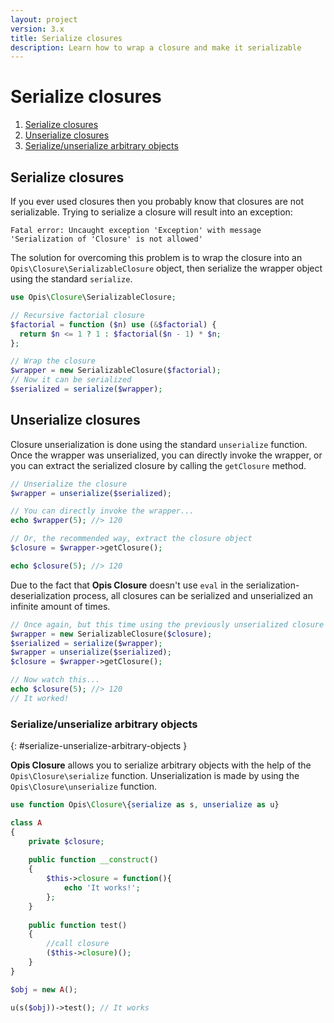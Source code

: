 ```yaml
---
layout: project
version: 3.x
title: Serialize closures
description: Learn how to wrap a closure and make it serializable
---
```

# Serialize closures

1. [Serialize closures](#serialize-closures)
2. [Unserialize closures](#unserialize-closures)
3. [Serialize/unserialize arbitrary objects](#serialize-unserialize-arbitrary-objects)

## Serialize closures

If you ever used closures then you probably know that closures are not serializable. 
Trying to serialize a closure will result into an exception: 

    Fatal error: Uncaught exception 'Exception' with message 'Serialization of 'Closure' is not allowed'

The solution for overcoming this problem is to wrap the closure into an `Opis\Closure\SerializableClosure`
object, then serialize the wrapper object using the standard `serialize`. 

```php
use Opis\Closure\SerializableClosure;

// Recursive factorial closure
$factorial = function ($n) use (&$factorial) {
  return $n <= 1 ? 1 : $factorial($n - 1) * $n;
};

// Wrap the closure
$wrapper = new SerializableClosure($factorial);
// Now it can be serialized
$serialized = serialize($wrapper);
```

## Unserialize closures

Closure unserialization is done using the standard `unserialize` function. 
Once the wrapper was unserialized, you can directly invoke the wrapper, 
or you can extract the serialized closure by calling the `getClosure` method. 

```php
// Unserialize the closure
$wrapper = unserialize($serialized);

// You can directly invoke the wrapper...
echo $wrapper(5); //> 120

// Or, the recommended way, extract the closure object
$closure = $wrapper->getClosure();

echo $closure(5); //> 120
```

Due to the fact that **Opis Closure** doesn't use `eval` in the serialization-deserialization process,
all closures can be serialized and unserialized an infinite amount of times. 

```php
// Once again, but this time using the previously unserialized closure
$wrapper = new SerializableClosure($closure);
$serialized = serialize($wrapper);
$wrapper = unserialize($serialized);
$closure = $wrapper->getClosure();

// Now watch this...
echo $closure(5); //> 120
// It worked!
```

### Serialize/unserialize arbitrary objects
{: #serialize-unserialize-arbitrary-objects }

**Opis Closure** allows you to serialize arbitrary objects with the help of the `Opis\Closure\serialize` function.
Unserialization is made by using the `Opis\Closure\unserialize` function.

```php
use function Opis\Closure\{serialize as s, unserialize as u}

class A
{
    private $closure;
    
    public function __construct()
    {
        $this->closure = function(){
            echo 'It works!';
        };
    }
    
    public function test()
    {
        //call closure
        ($this->closure)();
    }
}

$obj = new A();

u(s($obj))->test(); // It works
```
